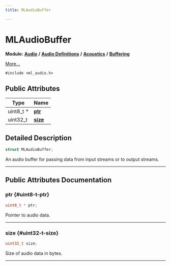 ```yaml
---
title: MLAudioBuffer

---
```


# MLAudioBuffer

**Module:** **[Audio](/api-ref/api/Modules/group___audio/group___audio.md)** **/** **[Audio Definitions](/api-ref/api/Modules/group___audio/group___audio_defs/group___audio_defs.md)** **/** **[Acoustics](/api-ref/api/Modules/group___audio/group___audio_defs/group___def_acoustics/group___def_acoustics.md)** **/** **[Buffering](/api-ref/api/Modules/group___audio/group___audio_defs/group___def_acoustics/group___def_buffering.md)**



 [More...](#detailed-description)


`#include <ml_audio.h>`

## Public Attributes

| Type           | Name           |
| -------------- | -------------- |
| uint8_t * | **[ptr](/api-ref/api/Modules/group___audio/group___audio_defs/group___audio_defs.md#uint8-t-ptr)**  |
| uint32_t | **[size](/api-ref/api/Modules/group___audio/group___audio_defs/group___audio_defs.md#uint32-t-size)**  |

## Detailed Description

```cpp
struct MLAudioBuffer;
```


An audio buffer for passing data from input streams or to output streams. 





-----------
## Public Attributes Documentation

### ptr {#uint8-t-ptr}

```cpp
uint8_t * ptr;
```


Pointer to audio data. 





-----------

### size {#uint32-t-size}

```cpp
uint32_t size;
```


Size of audio data in bytes. 





-----------


